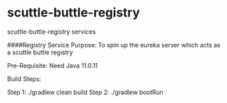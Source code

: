 # scuttle-buttle-registry
scuttle-buttle-registry services

####Registry Service
Purpose: To spin up the eureka server which acts as a scuttle buttle registry

Pre-Requisite:
Need Java 11.0.11

Build Steps:

Step 1:
./gradlew clean build
Step 2:
./gradlew bootRun
